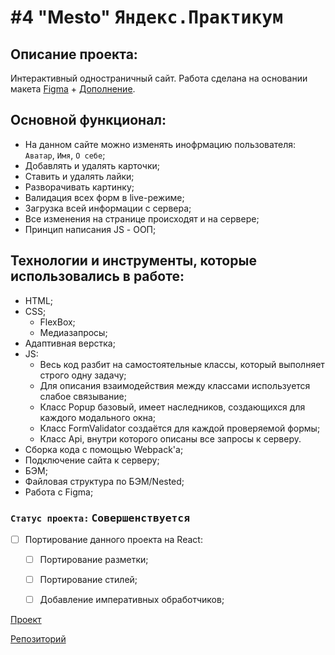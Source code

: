 # #4 "Mesto" <kbd>Яндекс.Практикум</kbd>

## Описание проекта:
Интерактивный одностраничный сайт. Работа сделана на основании макета [Figma](https://www.figma.com/file/2cn9N9jSkmxD84oJik7xL7/JavaScript.-Sprint-4) + [Дополнение](https://www.figma.com/file/PSdQFRHoxXJFs2FH8IXViF/JavaScript.-Sprint-9?node-id=0%3A1).

## Основной функционал:
  * На данном сайте можно изменять инофрмацию пользователя: `Аватар`, `Имя`, `О себе`;
  * Добавлять и удалять карточки;
  * Ставить и удалять лайки;
  * Разворачивать картинку;
  * Валидация всех форм в live-режиме;
  * Загрузка всей информации с сервера;
  * Все изменения на странице происходят и на сервере;
  * Принцип написания JS - ООП;

## Технологии и инструменты, которые использовались в работе:
  * HTML;
  * CSS;
    * FlexBox;
    * Медиазапросы;
  * Адаптивная верстка;
  * JS:
    * Весь код разбит на самостоятельные классы, который выполняет строго одну задачу;
    * Для описания взаимодействия между классами используется слабое связывание;
    * Класс Popup базовый, имеет наследников, создающихся для каждого модального окна;
    * Класс FormValidator создаётся для каждой проверяемой формы;
    * Класс Api, внутри которого описаны все запросы к серверу.
  * Сборка кода с помощью Webpack'a;
  * Подключение сайта к серверу;
  * БЭМ;
  * Файловая структура по БЭМ/Nested;
  * Работа с Figma;

### `Статус проекта:` <kbd>Совершенствуется</kbd>
- [ ] Портирование данного проекта на React:
    - [ ] Портирование разметки;
    - [ ] Портирование стилей;
    - [ ] Добавление императивных обработчиков;


[Проект](https://ieasyjet.github.io/mesto/)

[Репозиторий](https://github.com/iEasyJet/mesto)
